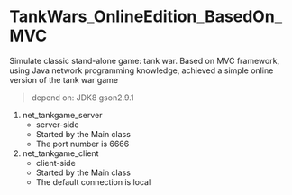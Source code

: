 # TankWars_OnlineEdition_BasedOn_MVC

Simulate classic stand-alone game: tank war. Based on MVC framework, using  Java network programming knowledge, achieved a simple online version of the tank war game

> depend on: JDK8  gson2.9.1

1. net_tankgame_server
   - server-side
   - Started by the Main class
   - The port number is 6666
2. net_tankgame_client
   - client-side
   - Started by the Main class
   - The default connection is local

